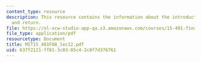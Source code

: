 ```yaml
---
content_type: resource
description: This resource contains the information about the introduction to risk
  and return.
file: https://ol-ocw-studio-app-qa.s3.amazonaws.com/courses/15-401-finance-theory-i-fall-2008/637f2121ff813c0385c42c8f7d376761_MIT15_401F08_lec12.pdf
file_type: application/pdf
resourcetype: Document
title: MIT15_401F08_lec12.pdf
uid: 637f2121-ff81-3c03-85c4-2c8f7d376761
---
```

